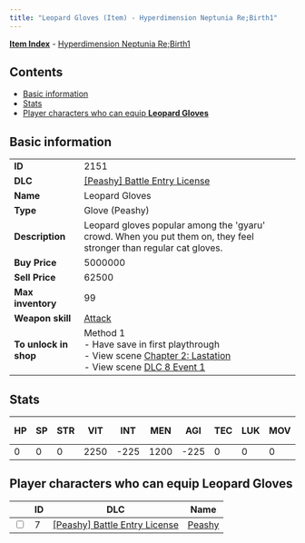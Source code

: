 ```yaml
---
title: "Leopard Gloves (Item) - Hyperdimension Neptunia Re;Birth1"
---
```


[**Item Index**](/neptunia/rb1/item/index.html) - [Hyperdimension Neptunia Re;Birth1](/neptunia/rb1)

## Contents

- [Basic information](#basic-information)
- [Stats](#stats)
- [Player characters who can equip **Leopard Gloves**](#player-characters-who-can-equip-leopard-gloves)

## Basic information

|   |   |
| -- | -- |
| **ID** | 2151 |
| **DLC** | [[Peashy] Battle Entry License](/neptunia/rb1/dlc/8-peashy.html) |
| **Name** | Leopard Gloves |
| **Type** | Glove (Peashy) |
| **Description** | Leopard gloves popular among the 'gyaru' crowd. When you put them on, they feel stronger than regular cat gloves. |
| **Buy Price** | 5000000 |
| **Sell Price** | 62500 |
| **Max inventory** | 99 |
| **Weapon skill** | [Attack](/neptunia/rb1/skill/8-1201-attack.html) |
| **To unlock in shop** | Method 1<br />- Have save in first playthrough<br />- View scene [Chapter 2: Lastation](/neptunia/rb1/scene/1-202-chapter-2-lastation.html)<br />- View scene [DLC 8 Event 1](/neptunia/rb1/scene/8-5020-dlc-8-event-1.html) |

## Stats

| HP | SP | STR | VIT | INT | MEN | AGI | TEC | LUK | MOV | Fire res. | Ice res. | Wind res. | Lightning res. |
| -- | -- | --- | --- | --- | --- | --- | --- | --- | --- | --------- | -------- | --------- | -------------- |
| 0 | 0 | 0 | 2250 | -225 | 1200 | -225 | 0 | 0 | 0 | 0 | 0 | 0 | 0 |

## Player characters who can equip **Leopard Gloves**

|    | ID | DLC | Name |
| -- | -- | --- | ---- |
| <input type="checkbox" id="rb1-player-8-7" class="trackbox" /> | 7 | [[Peashy] Battle Entry License](/neptunia/rb1/dlc/8-peashy.html) | [Peashy](/neptunia/rb1/player/8-7-peashy.html) |